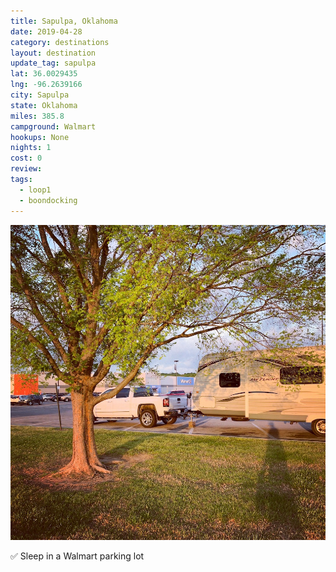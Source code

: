 ```yaml
---
title: Sapulpa, Oklahoma
date: 2019-04-28
category: destinations
layout: destination
update_tag: sapulpa
lat: 36.0029435
lng: -96.2639166
city: Sapulpa
state: Oklahoma
miles: 385.8
campground: Walmart
hookups: None
nights: 1
cost: 0
review: 
tags:
  - loop1
  - boondocking
---
```


![walmart camping](/assets/img/destinations/oklahoma/sapulpa.jpg)

<p class="text-center">
    ✅ Sleep in a Walmart parking lot
</p>